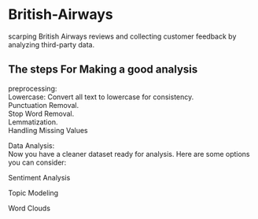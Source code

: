 # British-Airways
scarping British Airways reviews and collecting customer feedback by analyzing third-party data.
## The steps For Making a good analysis 
preprocessing:<br>
Lowercase: Convert all text to lowercase for consistency.<br>
Punctuation Removal.<br>
Stop Word Removal.<br>
Lemmatization.<br>
Handling Missing Values<br>

Data Analysis:<br>
Now you have a cleaner dataset ready for analysis. Here are some options you can consider:<br>

Sentiment Analysis<br>

Topic Modeling<br>

Word Clouds<br>

